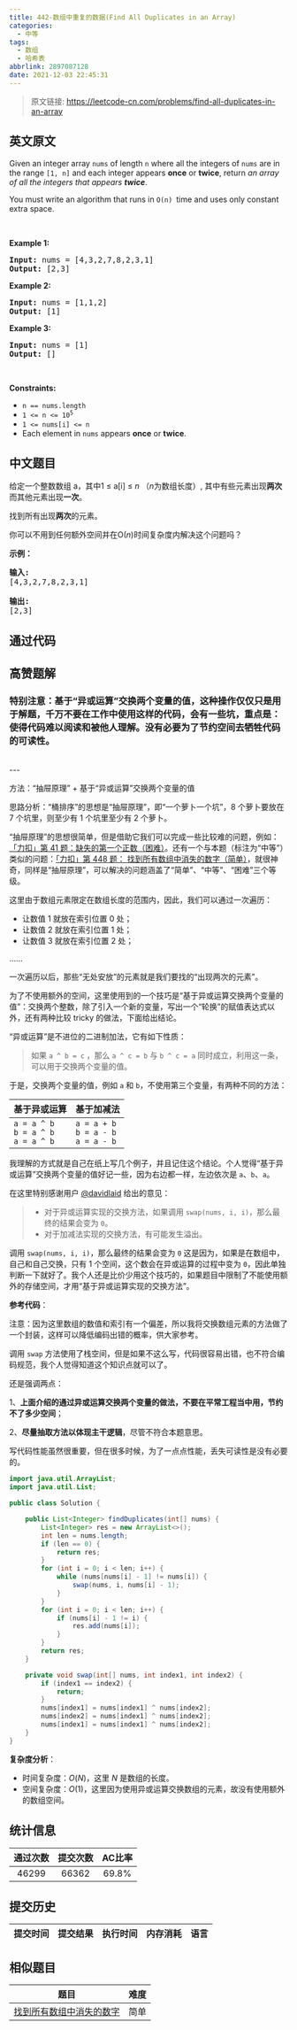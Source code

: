 ```yaml
---
title: 442-数组中重复的数据(Find All Duplicates in an Array)
categories:
  - 中等
tags:
  - 数组
  - 哈希表
abbrlink: 2897087128
date: 2021-12-03 22:45:31
---
```


> 原文链接: https://leetcode-cn.com/problems/find-all-duplicates-in-an-array


## 英文原文
<div><p>Given an integer array <code>nums</code> of length <code>n</code> where all the integers of <code>nums</code> are in the range <code>[1, n]</code> and each integer appears <strong>once</strong> or <strong>twice</strong>, return <em>an array of all the integers that appears <strong>twice</strong></em>.</p>

<p>You must write an algorithm that runs in&nbsp;<code>O(n)&nbsp;</code>time and uses only constant extra space.</p>

<p>&nbsp;</p>
<p><strong>Example 1:</strong></p>
<pre><strong>Input:</strong> nums = [4,3,2,7,8,2,3,1]
<strong>Output:</strong> [2,3]
</pre><p><strong>Example 2:</strong></p>
<pre><strong>Input:</strong> nums = [1,1,2]
<strong>Output:</strong> [1]
</pre><p><strong>Example 3:</strong></p>
<pre><strong>Input:</strong> nums = [1]
<strong>Output:</strong> []
</pre>
<p>&nbsp;</p>
<p><strong>Constraints:</strong></p>

<ul>
	<li><code>n == nums.length</code></li>
	<li><code>1 &lt;= n &lt;= 10<sup>5</sup></code></li>
	<li><code>1 &lt;= nums[i] &lt;= n</code></li>
	<li>Each element in <code>nums</code> appears <strong>once</strong> or <strong>twice</strong>.</li>
</ul>
</div>

## 中文题目
<div><p>给定一个整数数组 a，其中1 &le; a[i] &le; <em>n</em> （<em>n</em>为数组长度）, 其中有些元素出现<strong>两次</strong>而其他元素出现<strong>一次</strong>。</p>

<p>找到所有出现<strong>两次</strong>的元素。</p>

<p>你可以不用到任何额外空间并在O(<em>n</em>)时间复杂度内解决这个问题吗？</p>

<p><strong>示例：</strong></p>

<pre>
<strong>输入:</strong>
[4,3,2,7,8,2,3,1]

<strong>输出:</strong>
[2,3]
</pre>
</div>

## 通过代码
<RecoDemo>
</RecoDemo>


## 高赞题解

### 特别注意：基于“异或运算”交换两个变量的值，这种操作仅仅只是用于解题，千万不要在工作中使用这样的代码，会有一些坑，重点是：使得代码难以阅读和被他人理解。没有必要为了节约空间去牺牲代码的可读性。

<br>
---


方法：“抽屉原理” + 基于“异或运算”交换两个变量的值

思路分析：“桶排序”的思想是“抽屉原理”，即“一个萝卜一个坑”，8 个萝卜要放在 7 个坑里，则至少有 1 个坑里至少有 2 个萝卜。

“抽屉原理”的思想很简单，但是借助它我们可以完成一些比较难的问题，例如：[「力扣」第 41 题：缺失的第一个正数（困难）](https://leetcode-cn.com/problems/first-missing-positive/)。还有一个与本题（标注为“中等”）类似的问题：[「力扣」第 448 题： 找到所有数组中消失的数字（简单）](https://leetcode-cn.com/problems/find-all-numbers-disappeared-in-an-array/)，就很神奇，同样是“抽屉原理”，可以解决的问题涵盖了“简单”、“中等”、“困难”三个等级。


这里由于数组元素限定在数组长度的范围内，因此，我们可以通过一次遍历：

+ 让数值 1 就放在索引位置 0 处；
+ 让数值 2 就放在索引位置 1 处；
+ 让数值 3 就放在索引位置 2 处；

……

一次遍历以后，那些“无处安放”的元素就是我们要找的“出现两次的元素”。

为了不使用额外的空间，这里使用到的一个技巧是“基于异或运算交换两个变量的值”：交换两个整数，除了引入一个新的变量，写出一个“轮换”的赋值表达式以外，还有两种比较 tricky 的做法，下面给出结论。

“异或运算”是不进位的二进制加法，它有如下性质：

> 如果 `a ^ b = c` ，那么 `a ^ c = b` 与 `b ^ c = a` 同时成立，利用这一条，可以用于交换两个变量的值。

于是，交换两个变量的值，例如 `a` 和 `b`，不使用第三个变量，有两种不同的方法：

| 基于异或运算                        | 基于加减法                            |
| ----------------------------------- | ------------------------------------- |
| `a = a ^ b`<br>`b = a ^ b`<br>`a = a ^ b` | `a = a + b`<br/>`b = a - b`<br/>`a = a - b` |

我理解的方式就是自己在纸上写几个例子，并且记住这个结论。个人觉得“基于异或运算”交换两个变量的值好记一些，因为右边都一样，左边依次是 `a`、`b`、`a`。

在这里特别感谢用户 [@davidlaid](/u/davidlaid/) 给出的意见：

> + 对于异或运算实现的交换方法，如果调用 `swap(nums, i, i)`，那么最终的结果会变为 `0`。
> + 对于加减法实现的交换方法，有可能发生溢出。

调用 `swap(nums, i, i)`，那么最终的结果会变为 `0` 这是因为，如果是在数组中，自己和自己交换，只有 1 个空间，这个数会在异或运算的过程中变为 `0`，因此单独判断一下就好了。我个人还是比价少用这个技巧的，如果题目中限制了不能使用额外的存储空间，才用“基于异或运算实现的交换方法”。

**参考代码**：

注意：因为这里数组的数值和索引有一个偏差，所以我将交换数组元素的方法做了一个封装，这样可以降低编码出错的概率，供大家参考。

调用 `swap` 方法使用了栈空间，但是如果不这么写，代码很容易出错，也不符合编码规范，我个人觉得知道这个知识点就可以了。

还是强调两点：

1、**上面介绍的通过异或运算交换两个变量的做法，不要在平常工程当中用，节约不了多少空间**；

2、**尽量抽取方法以体现主干逻辑**，尽管不符合本题意思。

写代码性能虽然很重要，但在很多时候，为了一点点性能，丢失可读性是没有必要的。


```Java []
import java.util.ArrayList;
import java.util.List;

public class Solution {

    public List<Integer> findDuplicates(int[] nums) {
        List<Integer> res = new ArrayList<>();
        int len = nums.length;
        if (len == 0) {
            return res;
        }
        for (int i = 0; i < len; i++) {
            while (nums[nums[i] - 1] != nums[i]) {
                swap(nums, i, nums[i] - 1);
            }
        }
        for (int i = 0; i < len; i++) {
            if (nums[i] - 1 != i) {
                res.add(nums[i]);
            }
        }
        return res;
    }

    private void swap(int[] nums, int index1, int index2) {
        if (index1 == index2) {
            return;
        }
        nums[index1] = nums[index1] ^ nums[index2];
        nums[index2] = nums[index1] ^ nums[index2];
        nums[index1] = nums[index1] ^ nums[index2];
    }
}
```

**复杂度分析**：
+ 时间复杂度：$O(N)$，这里 $N$ 是数组的长度。
+ 空间复杂度：$O(1)$，这里因为使用异或运算交换数组的元素，故没有使用额外的数组空间。


## 统计信息
| 通过次数 | 提交次数 | AC比率 |
| :------: | :------: | :------: |
|    46299    |    66362    |   69.8%   |

## 提交历史
| 提交时间 | 提交结果 | 执行时间 |  内存消耗  | 语言 |
| :------: | :------: | :------: | :--------: | :--------: |


## 相似题目
|                             题目                             | 难度 |
| :----------------------------------------------------------: | :---------: |
| [找到所有数组中消失的数字](https://leetcode-cn.com/problems/find-all-numbers-disappeared-in-an-array/) | 简单|
